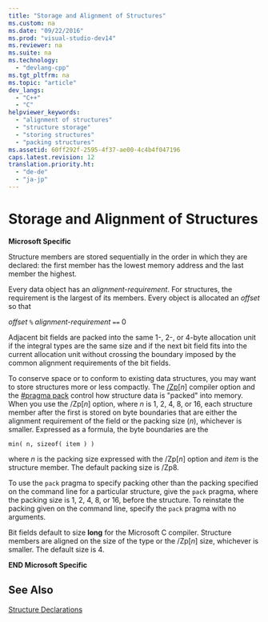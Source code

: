 ```yaml
---
title: "Storage and Alignment of Structures"
ms.custom: na
ms.date: "09/22/2016"
ms.prod: "visual-studio-dev14"
ms.reviewer: na
ms.suite: na
ms.technology: 
  - "devlang-cpp"
ms.tgt_pltfrm: na
ms.topic: "article"
dev_langs: 
  - "C++"
  - "C"
helpviewer_keywords: 
  - "alignment of structures"
  - "structure storage"
  - "storing structures"
  - "packing structures"
ms.assetid: 60ff292f-2595-4f37-ae00-4c4b4f047196
caps.latest.revision: 12
translation.priority.ht: 
  - "de-de"
  - "ja-jp"
---
```

# Storage and Alignment of Structures
**Microsoft Specific**  
  
 Structure members are stored sequentially in the order in which they are declared: the first member has the lowest memory address and the last member the highest.  
  
 Every data object has an *alignment-requirement*. For structures, the requirement is the largest of its members. Every object is allocated an *offset* so that  
  
 *offset* `%` *alignment-requirement* `==` 0  
  
 Adjacent bit fields are packed into the same 1-, 2-, or 4-byte allocation unit if the integral types are the same size and if the next bit field fits into the current allocation unit without crossing the boundary imposed by the common alignment requirements of the bit fields.  
  
 To conserve space or to conform to existing data structures, you may want to store structures more or less compactly. The [/Zp](../VS_csharp/-zp--struct-member-alignment-.md)[*n*] compiler option and the [#pragma pack](../VS_csharp/pack.md) control how structure data is "packed" into memory. When you use the /Zp[*n*] option, where *n* is 1, 2, 4, 8, or 16, each structure member after the first is stored on byte boundaries that are either the alignment requirement of the field or the packing size (*n*), whichever is smaller. Expressed as a formula, the byte boundaries are the  
  
```  
min( n, sizeof( item ) )  
```  
  
 where *n* is the packing size expressed with the /Zp[*n*] option and *item* is the structure member. The default packing size is /Zp8.  
  
 To use the `pack` pragma to specify packing other than the packing specified on the command line for a particular structure, give the `pack` pragma, where the packing size is 1, 2, 4, 8, or 16, before the structure. To reinstate the packing given on the command line, specify the `pack` pragma with no arguments.  
  
 Bit fields default to size **long** for the Microsoft C compiler. Structure members are aligned on the size of the type or the /Zp[*n*] size, whichever is smaller. The default size is 4.  
  
 **END Microsoft Specific**  
  
## See Also  
 [Structure Declarations](../VS_csharp/structure-declarations.md)